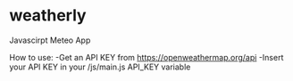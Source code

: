# weatherly
Javascirpt Meteo App

How to use:
-Get an API KEY from https://openweathermap.org/api
-Insert your API KEY in your /js/main.js API_KEY variable
